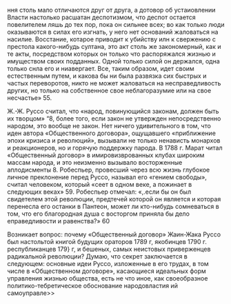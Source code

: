 ння столь мало отличаются друг от друга, а дотовор об устаиовлении Власти настолько расшатан деспотизмом, что деспот остается повелителем ляшь до тех пор, пока он сильнее всех; во как только люди оказываются в силах его изгнать, у него нет оснований жаловаться на насилие. Восстание, котарое приводит к убийству илн к свержению с престола какого-нибудь султана, это акт столь же закономерный, как и те акты, посредством которых он только что распоряжался жизнью и имуществом своих подданных. Одной только силой он держался, одна только снла его и ниавергает. Все, таким образом, идет своим естественным путем, и какова бы ни была развязка сих быстрых и частых переворотов, никто не может жаловаться на несправедливость других, но только на собственное свое неблагоразумие или на свое несчастье» 55.

Ж.-Ж. Руссо считал, что «народ, повинующийся законам, должен быть их творцом» “8, более того, если закон не утвержден непосредственно народом, это вообще не закон. Нет ничего удивительного в том, что иден автора «Общественного договора», ощущавшего «приближение эпохи кризиса и революций», вызывали не только ненависть монархов и реакционеров, но и горячую поддержку парода. В 1788 г. Марат читал «Общественный договор» в имировизврованных клубах широким массам народа, и это неизменно вызывало восторженные аплодисменты 8. Робеспьер, провесший через всю жизнь глубокое личное преклонение перед Руссо, называл его «гением свободы», считал человеком, который «сеет в одном веке, а пожинает в следующих веках» 59. Робеспьер отмечал: «,.если бы он был свидетелем этой революции, предтечей которой он является и которая перенесла его останки в Пантеон, может ли кто-нибудь сомневаться в том, что его благородная душа с восторгом приняла бы дело еправедливости и равенства?» 60

Возникает вопрос: почему «Общественный договор» Жаин-Жака Руссо был настольтой книгой будущих ораторов 1789 г, якобинцев 1790 г. республиканцев 179} г, и бешеных, самых неистовых приверженцев радикальной революции? Думаю, что секрет заключается в следующем: основные идеи Руссо, изложенные в его трудах, в том числе в «Общественном договоре», касающиеся идеальных форм управления жизнью общества, есть не что иное, как своеобразное политико-тебретическое обоснование народовластия ий самоуправле>>
